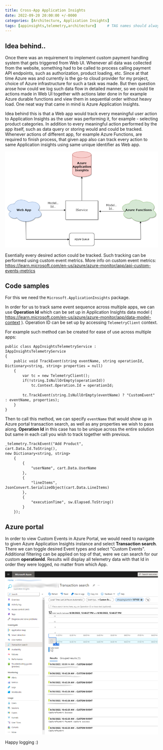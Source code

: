 ```yaml
---
title: Cross-App Application Insights
date: 2022-09-20 20:00:00 +/-0000
categories: [Architecture, Application Insights]
tags: [appinsights,telemetry,architecture]     # TAG names should always be lowercase
---
```


## Idea behind.. ##

Once there was an requirement to implement custom payment handling system that gets triggered from Web UI. Whenever all data was collected from the website, something had to be called to process calling payment API endpoints, such as authorization, product loading, etc. Since at that time Azure was and currently is the go-to cloud provider for my project, choice of Azure infrastructure for such a task was made. But then question arose how could we log such data flow in detailed manner, so we could tie actions made in Web UI together with actions later done in for example Azure durable functions and view them in sequential order without heavy load. One neat way that came in mind is Azure Application Insights.
 
Idea behind this is that a Web app would track every meaningful user action to Application Insights as the user was performing it, for example - selecting product categories. In addition to every meaningful action performed by the app itself, such as data query or storing would and could be tracked. Whenever actions of different app, for example Azure Functions, are required to finish process, that given app also can track every action to same Application insights using same unique identifier as Web app.

![Telemetry workflow](/assets/img/posts/telemetry/telemetry.png/ "Telemetry workflow")

 Esentially every desired action could be tracked. Such tracking can be performed using custom event metrics.
 More info on custom event metrics: <https://learn.microsoft.com/en-us/azure/azure-monitor/app/api-custom-events-metrics>

## Code samples ##

For this we need the `Microsoft.ApplicationInsights` package.
 
In order for us to track same event sequence across multiple apps, we can use **Operation Id** which can be set up in Application Insights data model ( <https://learn.microsoft.com/en-us/azure/azure-monitor/app/data-model-context> ).
Operation ID can be set up by accessing `TelemetryClient` context.
 
For example such method can be created for ease of use across multiple apps:


```
public class AppInsightsTelemetryService : IAppInsightsTelemetryService
{
    public void TrackEvent(string eventName, string operationId, Dictionary<string, string> properties = null)
    {
        var tc = new TelemetryClient();
        if(!string.IsNullOrEmpty(operationId))
            tc.Context.Operation.Id = operationId;

        tc.TrackEvent(string.IsNullOrEmpty(eventName) ? "CustomEvent" : eventName, properties);
    }
}
```

Then to call this method, we can specify `eventName` that would show up in Azure portal transaction search, as well as any properties we wish to pass along. **Operation Id** in this case has to be unique across the entire solution but same in each call you wish to track together with previous.

```
_telemetry.TrackEvent("Add Product",
cart.Data.Id.ToString(),
new Dictionary<string, string>
    {
        {
            "userName", cart.Data.UserName
        },
        {
            "lineItems", JsonConvert.SerializeObject(cart.Data.LineItems)
        },
        {
            "executionTime", sw.Elapsed.ToString()
        }
    });
```

## Azure portal ##

In order to view Custom Events in Azure Portal, we would need to navigate to given Azure Application Insights instance and select **Transaction search**. There we can toggle desired Event types and select "Custom Events". Additional filtering can be applied on top of that, were we can search for our custom **operationId**. Results will display all telemetry data with that Id in order they were logged, no matter from which App.

![Azure portal transacton search](/assets/img/posts/telemetry/telemetry-portal.PNG/ "Azure portal transacton search")

Happy logging :)

